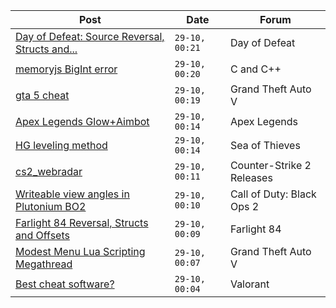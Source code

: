 |Post|Date|Forum|
|----|----|-----|
|[Day of Defeat: Source Reversal, Structs and...](https://www.unknowncheats.me/forum/day-of-defeat/451356-day-defeat-source-reversal-structs-offsets.html)|`29-10, 00:21`|Day of Defeat|
|[memoryjs BigInt error](https://www.unknowncheats.me/forum/c-and-c-/608415-memoryjs-bigint-error.html)|`29-10, 00:20`|C and C++|
|[gta 5 cheat](https://www.unknowncheats.me/forum/grand-theft-auto-v/607583-gta-5-cheat.html)|`29-10, 00:19`|Grand Theft Auto V|
|[Apex Legends Glow+Aimbot](https://www.unknowncheats.me/forum/apex-legends/595543-apex-legends-glow-aimbot.html)|`29-10, 00:14`|Apex Legends|
|[HG leveling method](https://www.unknowncheats.me/forum/sea-of-thieves/600091-hg-leveling-method.html)|`29-10, 00:14`|Sea of Thieves|
|[cs2_webradar](https://www.unknowncheats.me/forum/counter-strike-2-releases/608052-cs2_webradar.html)|`29-10, 00:11`|Counter-Strike 2 Releases|
|[Writeable view angles in Plutonium BO2](https://www.unknowncheats.me/forum/call-of-duty-black-ops-2-a/607670-writeable-view-angles-plutonium-bo2.html)|`29-10, 00:10`|Call of Duty: Black Ops 2|
|[Farlight 84 Reversal, Structs and Offsets](https://www.unknowncheats.me/forum/farlight-84-a/580566-farlight-84-reversal-structs-offsets.html)|`29-10, 00:09`|Farlight 84|
|[Modest Menu Lua Scripting Megathread](https://www.unknowncheats.me/forum/grand-theft-auto-v/463868-modest-menu-lua-scripting-megathread.html)|`29-10, 00:07`|Grand Theft Auto V|
|[Best cheat software?](https://www.unknowncheats.me/forum/valorant/594892-cheat-software.html)|`29-10, 00:04`|Valorant|
